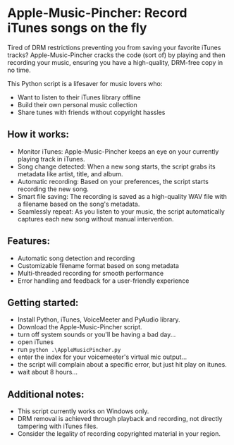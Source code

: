 # Apple-Music-Pincher: Record iTunes songs on the fly
Tired of DRM restrictions preventing you from saving your favorite iTunes tracks? Apple-Music-Pincher cracks the code (sort of) by playing and then recording your music, ensuring you have a high-quality, DRM-free copy in no time.

This Python script is a lifesaver for music lovers who:

- Want to listen to their iTunes library offline
- Build their own personal music collection
- Share tunes with friends without copyright hassles
## How it works:

- Monitor iTunes: Apple-Music-Pincher keeps an eye on your currently playing track in iTunes.
- Song change detected: When a new song starts, the script grabs its metadata like artist, title, and album.
- Automatic recording: Based on your preferences, the script starts recording the new song.
- Smart file saving: The recording is saved as a high-quality WAV file with a filename based on the song's metadata.
- Seamlessly repeat: As you listen to your music, the script automatically captures each new song without manual intervention.
## Features:

- Automatic song detection and recording
- Customizable filename format based on song metadata
- Multi-threaded recording for smooth performance
- Error handling and feedback for a user-friendly experience
## Getting started:

- Install Python, iTunes, VoiceMeeter and PyAudio library.
- Download the Apple-Music-Pincher script.
- turn off system sounds or you'll be having a bad day...
- open iTunes
- run `python .\AppleMusicPincher.py`
- enter the index for your voicemeeter's virtual mic output...
- the script will complain about a specific error, but just hit play on itunes.
- wait about 8 hours...
## Additional notes:

- This script currently works on Windows only.
- DRM removal is achieved through playback and recording, not directly tampering with iTunes files.
- Consider the legality of recording copyrighted material in your region.
